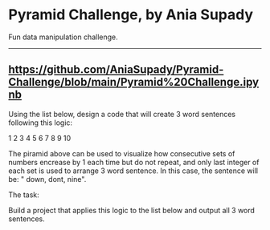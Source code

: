 # Pyramid Challenge, by Ania Supady
Fun data manipulation challenge.

---
https://github.com/AniaSupady/Pyramid-Challenge/blob/main/Pyramid%20Challenge.ipynb
---


Using the list below, design a code that will create 3 word sentences following this logic:

1
2 3
4 5 6
7 8 9 10

The piramid above can be used to visualize how consecutive sets of numbers encrease by 1 each time but do not repeat, and only last integer of each set is used to arrange 3 word sentence. In this case, the sentence will be: " down, dont, nine".

The task:

Build a project that applies this logic to the list below and output all 3 word sentences.
